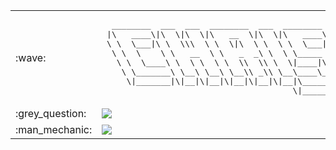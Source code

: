 <table>
<tr><td width=40>:wave:</td>
<td>
<pre>
  ________  ___  ___  ________  ___  ________
 |\   ____\|\  \|\  \|\   __  \|\  \|\   ____\
 \ \  \___|\ \  \\\  \ \  \|\  \ \  \ \  \___|_
  \ \  \    \ \   __  \ \   _  _\ \  \ \_____  \
   \ \  \____\ \  \ \  \ \  \\  \\ \  \|____|\  \  
    \ \_______\ \__\ \__\ \__\\ _\\ \__\____\_\  \
     \|_______|\|__|\|__|\|__|\|__|\|__|\_________\
                                       \|_________|
</pre>
</td></tr>
<tr><td width=40>:grey_question:</td>
<td>
<a href="https://github.com/anuraghazra/github-readme-stats">
  <img align="center" src="https://github-readme-stats-swart-zeta.vercel.app/api?username=ChristopherSchubert&count_private=true&theme=gruvbox&hide=stars&&count_private=true&show_icons=true" />
</a>
</td></tr>
<tr><td width=40>:man_mechanic:</td>
<td>
<a href="https://github.com/anuraghazra/github-readme-stats">
  <img align="center" src="https://github-readme-stats-swart-zeta.vercel.app/api/top-langs/?username=ChristopherSchubert&count_private=true&theme=gruvbox&layout=compact&langs_count=8" />
</a>
</td></tr>
</table>



<!--
**ChristopherSchubert/ChristopherSchubert** is a ✨ _special_ ✨ repository because its `README.md` (this file) appears on your GitHub profile.

Here are some ideas to get you started:

- 🔭 I’m currently working on ...
- 🌱 I’m currently learning ...
- 👯 I’m looking to collaborate on ...
- 🤔 I’m looking for help with ...
- 💬 Ask me about ...
- 📫 How to reach me: ...
- 😄 Pronouns: ...
- ⚡ Fun fact: ...
- 
-->

